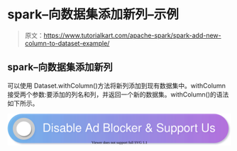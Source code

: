 # spark–向数据集添加新列–示例

> 原文：<https://www.tutorialkart.com/apache-spark/spark-add-new-column-to-dataset-example/>

## spark–向数据集添加新列

可以使用 Dataset.withColumn()方法将新列添加到现有数据集中。withColumn 接受两个参数:要添加的列名和列，并返回一个新的数据集<row>。withColumn()的语法如下所示。</row>

[![](img/925da31b32d6bc3827932f6c8afb11bb.png)](https://www.tutorialkart.com/)